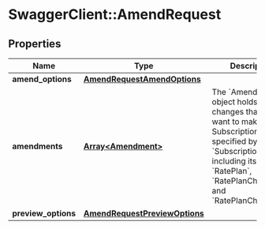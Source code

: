 # SwaggerClient::AmendRequest

## Properties
Name | Type | Description | Notes
------------ | ------------- | ------------- | -------------
**amend_options** | [**AmendRequestAmendOptions**](AmendRequestAmendOptions.md) |  | [optional] 
**amendments** | [**Array&lt;Amendment&gt;**](Amendment.md) | The &#x60;Amendment&#x60; object holds the changes that you want to make to the Subscription specified by the &#x60;SubscriptionId&#x60;,  including its &#x60;RatePlan&#x60;, &#x60;RatePlanCharge&#x60;, and &#x60;RatePlanChargeTier&#x60;.  | 
**preview_options** | [**AmendRequestPreviewOptions**](AmendRequestPreviewOptions.md) |  | [optional] 


